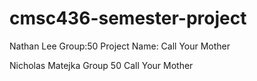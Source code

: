 # cmsc436-semester-project

Nathan Lee Group:50 Project Name: Call Your Mother

Nicholas Matejka  Group 50  Call Your Mother 
